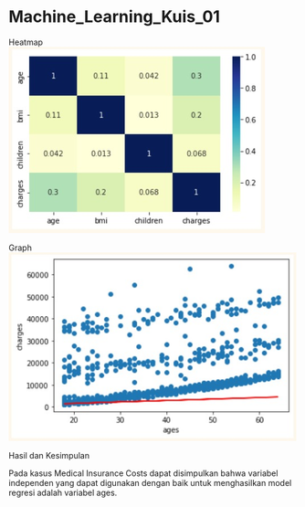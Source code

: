# Machine_Learning_Kuis_01

Heatmap
![heatmap](images/heatmap.jpeg)

Graph
![plot](images/plot.jpeg)

Hasil dan Kesimpulan

Pada kasus Medical Insurance Costs dapat disimpulkan bahwa variabel independen yang dapat digunakan dengan baik untuk menghasilkan model regresi adalah variabel ages.
